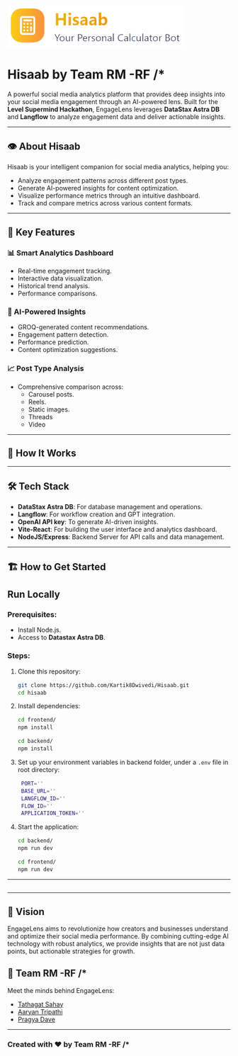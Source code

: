 <img src="./public/1.png" alt="EngageLens Logo" width="400px">

# Hisaab by Team RM -RF /* 

A powerful social media analytics platform that provides deep insights into your social media engagement through an AI-powered lens. Built for the **Level Supermind Hackathon**, EngageLens leverages **DataStax Astra DB** and **Langflow** to analyze engagement data and deliver actionable insights.  

---

## 👁️ About Hisaab  

Hisaab is your intelligent companion for social media analytics, helping you:  
- Analyze engagement patterns across different post types.  
- Generate AI-powered insights for content optimization.  
- Visualize performance metrics through an intuitive dashboard.  
- Track and compare metrics across various content formats.  

---

## 🌟 Key Features  

### **📊 Smart Analytics Dashboard**  
- Real-time engagement tracking.  
- Interactive data visualization.  
- Historical trend analysis.  
- Performance comparisons.  

### **🤖 AI-Powered Insights**  
- GROQ-generated content recommendations.  
- Engagement pattern detection.  
- Performance prediction.  
- Content optimization suggestions.  

### **📈 Post Type Analysis**  
- Comprehensive comparison across:  
  - Carousel posts.  
  - Reels.  
  - Static images.  
  - Threads
  - Video

---

## 🚀 How It Works



---
## 🛠️ Tech Stack  

- **DataStax Astra DB**: For database management and operations.  
- **Langflow**: For workflow creation and GPT integration.  
- **OpenAI API key**: To generate AI-driven insights.  
- **Vite-React**: For building the user interface and analytics dashboard.
- **NodeJS/Express**: Backend Server for API calls and data management.  

---

## 🏗️ How to Get Started
## **Run Locally**

### Prerequisites:

- Install Node.js.
- Access to **Datastax Astra DB**.

### Steps:

1. Clone this repository:
   ```bash
   git clone https://github.com/Kartik8Dwivedi/Hisaab.git
   cd hisaab
   ```
2. Install dependencies:
   ```bash
   cd frontend/
   npm install
   ```
   ```bash
   cd backend/
   npm install
   ```
3. Set up your environment variables in backend folder, under a `.env` file in root directory:
   ```bash
    PORT=''
    BASE_URL=''
    LANGFLOW_ID=''
    FLOW_ID=''
    APPLICATION_TOKEN=''
   ```
4. Start the application:
   ```bash
   cd backend/
   npm run dev
   ```
   ```bash
   cd frontend/
   npm run dev
   ```


---

##

---

## 🎯 Vision
EngageLens aims to revolutionize how creators and businesses understand and optimize their social media performance. By combining cutting-edge AI technology with robust analytics, we provide insights that are not just data points, but actionable strategies for growth.

## 👥 Team RM -RF /*
Meet the minds behind EngageLens:

- [Tathagat Sahay](https://github.com/Tathagatsahay)
- [Aaryan Tripathi](https://github.com/Aaryan1311)
- [Pragya Dave](https://github.com/pragya0702)

<hr>
<h3>Created with ❤️ by Team RM -RF /*</h3>